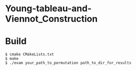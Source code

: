 # Young-tableau-and-Viennot_Construction

# Build
```
$ cmake CMakeLists.txt
$ make
$ ./exam your_path_to_permutation path_to_dir_for_results
```
